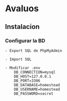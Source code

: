 # Avaluos

## Instalacion
    
### Configurar la BD

    - Export SQL de PhpMyAdmin

    - Import SQL

    - Modificar .env
        DB_CONNECTION=mysql
        DB_HOST=127.0.0.1
        DB_PORT=3306
        DB_DATABASE=homestead
        DB_USERNAME=homestead
        DB_PASSWORD=secret

